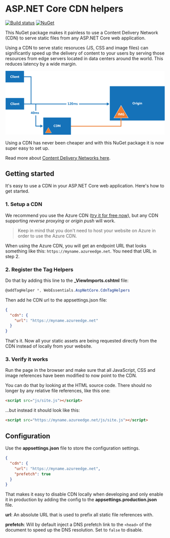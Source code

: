 # ASP.NET Core CDN helpers

[![Build status](https://ci.appveyor.com/api/projects/status/txquc7aq1kgweap7?svg=true)](https://ci.appveyor.com/project/madskristensen/webessentials-aspnetcore-cdntaghelpers)
[![NuGet](https://img.shields.io/nuget/v/WebEssentials.AspNetCore.CdnTagHelpers.svg)](https://nuget.org/packages/WebEssentials.AspNetCore.CdnTagHelpers/)

This NuGet package makes it painless to use a Content Delivery Network (CDN) to serve static files from any ASP.NET Core web application.

Using a CDN to serve static resoruces (JS, CSS and image files) can significantly speed up the delivery of content to your users by serving those resources from edge servers located in data centers around the world. This reduces latency by a wide margin.

![CDN chart](art/cdn.png)

Using a CDN has never been cheaper and with this NuGet package it is now super easy to set up.

Read more about [Content Delivery Networks here](https://docs.microsoft.com/en-us/azure/architecture/best-practices/cdn).

## Getting started
It's easy to use a CDN in your ASP.NET Core web application. Here's how to get started.

### 1. Setup a CDN
We recommend you use the Azure CDN ([try it for free now](https://azure.microsoft.com/en-us/free/?utm_source=github&utm_medium=referral&utm_campaign=aspnetwt-cdntaghelpers)), but any CDN supporting *reverse proxying* or *origin push* will work.

> Keep in mind that you don't need to host your website on Azure in order to use the Azure CDN.

When using the Azure CDN, you will get an endpoint URL that looks something like this: `https://myname.azureedge.net`. You need that URL in step 2.

### 2. Register the Tag Helpers
Do that by adding this line to the **_ViewImports.cshtml** file:

```csharp
@addTagHelper *, WebEssentials.AspNetCore.CdnTagHelpers
```

Then add he CDN url to the appsettings.json file:

```json
{
  "cdn": {
    "url": "https://myname.azureedge.net"
  }
}
```

That's it. Now all your static assets are being requested directly from the CDN instead of locally from your website.

### 3. Verify it works
Run the page in the browser and make sure that all JavaScript, CSS and image references have been modified to now point to the CDN.

You can do that by looking at the HTML source code. There should no longer by any relative file references, like this one:

```html
<script src="js/site.js"></script>
```

...but instead it should look like this:

```html
<script src="https://myname.azureedge.net/js/site.js"></script>
```

## Configuration
Use the **appsettings.json** file to store the configuration settings.

```json
{
  "cdn": {
    "url": "https://myname.azureedge.net",
    "prefetch": true
  }
}
```

That makes it easy to disable CDN locally when developing and only enable it in production by adding the config to the **appsettings.production.json** file.

**url**: An absolute URL that is used to prefix all static file references with.

**prefetch**: Will by default inject a DNS prefetch link to the `<head>` of the document to speed up the DNS resolution. Set to `false` to disable.